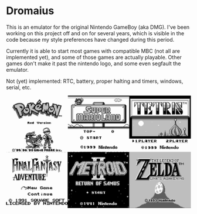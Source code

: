 # Dromaius
This is an emulator for the original Nintendo GameBoy (aka DMG).
I've been working on this project off and on for several years, which is visible in the code because my style preferences have changed during this period.

Currently it is able to start most games with compatible MBC (not all are implemented yet), and some of those games are actually playable.
Other games don't make it past the nintendo logo, and some even segfault the emulator.

Not (yet) implemented: RTC, battery, proper halting and timers, windows, serial, etc.

![Screenshot](https://raw.githubusercontent.com/ThomasRinsma/dromaius/master/screenshots/screenshot_games.png)
